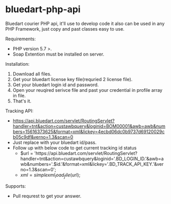 # bluedart-php-api
Bluedart courier PHP api, it'll use to develop code it also can be used in any PHP Framework, just copy and past classes easy to use.

Requirements:
+ PHP version 5.7 >.
+ Soap Extention must be installed on server.

Installation:
1. Download all files.
2. Get your bluedart license key file(requried 2 license file).
3. Get your bluedart login id and password.
4. Open your reuqired serivce file and past your credential in profile array in file.
5. That's it.

Tracking API:
+ https://api.bluedart.com/servlet/RoutingServlet?handler=tnt&action=custawbquery&loginid=BOM00001&awb=awb&numbers=15616373625&format=xml&lickey=4ecbd06dc0b9737d69120029cb05c9df&verno=1.3&scan=0
+ Just replace with your bluedart id/pass.
+ Follow up with below code to get current tracking id status<br>
  + $url = 'https://api.bluedart.com/servlet/RoutingServlet?handler=tnt&action=custawbquery&loginid='.BD_LOGIN_ID.'&awb=awb&numbers='.$id.'&format=xml&lickey='.BD_TRACK_API_KEY.'&verno=1.3&scan=0';
  + $xml = simplexml_load_file($url);  

Supports:
+ Pull requrest to get your answer.
